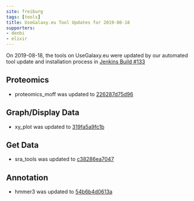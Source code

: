 ```yaml
---
site: freiburg
tags: [tools]
title: UseGalaxy.eu Tool Updates for 2019-08-18
supporters:
- denbi
- elixir
---
```


On 2019-08-18, the tools on UseGalaxy.eu were updated by our automated tool update and installation process in [Jenkins Build #133](https://build.galaxyproject.eu/job/usegalaxy-eu/job/install-tools/#133/)


## Proteomics

- proteomics_moff was updated to [226287d75d96](https://toolshed.g2.bx.psu.edu/view/galaxyp/proteomics_moff/226287d75d96)

## Graph/Display Data

- xy_plot was updated to [319fa5a9fc1b](https://toolshed.g2.bx.psu.edu/view/devteam/xy_plot/319fa5a9fc1b)

## Get Data

- sra_tools was updated to [c38286ea7047](https://toolshed.g2.bx.psu.edu/view/iuc/sra_tools/c38286ea7047)

## Annotation

- hmmer3 was updated to [54b6b4d0613a](https://toolshed.g2.bx.psu.edu/view/iuc/hmmer3/54b6b4d0613a)

